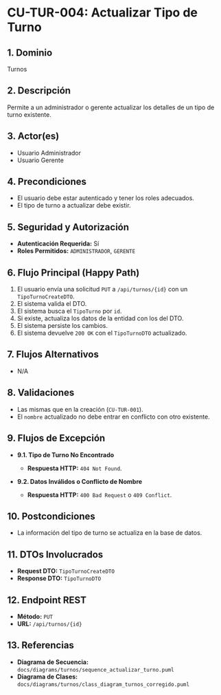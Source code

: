 # CU-TUR-004: Actualizar Tipo de Turno

## 1. Dominio
Turnos

## 2. Descripción
Permite a un administrador o gerente actualizar los detalles de un tipo de turno existente.

## 3. Actor(es)
*   Usuario Administrador
*   Usuario Gerente

## 4. Precondiciones
*   El usuario debe estar autenticado y tener los roles adecuados.
*   El tipo de turno a actualizar debe existir.

## 5. Seguridad y Autorización
*   **Autenticación Requerida:** Sí
*   **Roles Permitidos:** `ADMINISTRADOR`, `GERENTE`

## 6. Flujo Principal (Happy Path)
1.  El usuario envía una solicitud `PUT` a `/api/turnos/{id}` con un `TipoTurnoCreateDTO`.
2.  El sistema valida el DTO.
3.  El sistema busca el `TipoTurno` por `id`.
4.  Si existe, actualiza los datos de la entidad con los del DTO.
5.  El sistema persiste los cambios.
6.  El sistema devuelve `200 OK` con el `TipoTurnoDTO` actualizado.

## 7. Flujos Alternativos
*   N/A

## 8. Validaciones
*   Las mismas que en la creación (`CU-TUR-001`).
*   El `nombre` actualizado no debe entrar en conflicto con otro existente.

## 9. Flujos de Excepción

*   **9.1. Tipo de Turno No Encontrado**
    *   **Respuesta HTTP:** `404 Not Found`.

*   **9.2. Datos Inválidos o Conflicto de Nombre**
    *   **Respuesta HTTP:** `400 Bad Request` o `409 Conflict`.

## 10. Postcondiciones
*   La información del tipo de turno se actualiza en la base de datos.

## 11. DTOs Involucrados
*   **Request DTO:** `TipoTurnoCreateDTO`
*   **Response DTO:** `TipoTurnoDTO`

## 12. Endpoint REST
*   **Método:** `PUT`
*   **URL:** `/api/turnos/{id}`

## 13. Referencias
*   **Diagrama de Secuencia:** `docs/diagrams/turnos/sequence_actualizar_turno.puml`
*   **Diagrama de Clases:** `docs/diagrams/turnos/class_diagram_turnos_corregido.puml`
